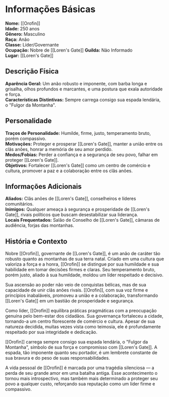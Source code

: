 # Informações Básicas
**Nome:** [[Orofin]]  
**Idade:** 250 anos  
**Gênero:** Masculino  
**Raça:** Anão  
**Classe:** Líder/Governante  
**Ocupação:** Nobre de [[Loren's Gate]]
**Guilda:** Não Informado  
**Lugar:** [[Loren's Gate]]

## Descrição Física
**Aparência Geral:** Um anão robusto e imponente, com barba longa e grisalha, olhos profundos e marcantes, e uma postura que exala autoridade e força.  
**Características Distintivas:** Sempre carrega consigo sua espada lendária, o "Fulgor da Montanha".

## Personalidade
**Traços de Personalidade:** Humilde, firme, justo, temperamento bruto, porém compassivo.  
**Motivações:** Proteger e prosperar [[Loren's Gate]], manter a união entre os clãs anões, honrar a memória de seu amor perdido.  
**Medos/Fobias:** Perder a confiança e a segurança de seu povo, falhar em proteger [[Loren's Gate]].  
**Objetivos:** Fortalecer [[Loren's Gate]] como um centro de comércio e cultura, promover a paz e a colaboração entre os clãs anões.

## Informações Adicionais
**Aliados:** Clãs anões de [[Loren's Gate]], conselheiros e líderes comunitários.  
**Inimigos:** Qualquer ameaça à segurança e prosperidade de [[Loren's Gate]], rivais políticos que buscam desestabilizar sua liderança.  
**Locais Frequentados:** Salão de Conselho de [[Loren's Gate]], câmaras de audiência, forjas das montanhas.

## História e Contexto
Nobre [[Orofin]], governante de [[Loren's Gate]], é um anão de caráter tão robusto quanto as montanhas de sua terra natal. Criado em uma cultura que valoriza a força e a honra, [[Orofin]] se distingue por sua humildade e sua habilidade em tomar decisões firmes e claras. Seu temperamento bruto, porém justo, aliado à sua humildade, moldou um líder respeitado e decisivo.

Sua ascensão ao poder não veio de conquistas bélicas, mas de sua capacidade de unir clãs anões rivais. [[Orofin]], com sua voz firme e princípios inabaláveis, promoveu a união e a colaboração, transformando [[Loren's Gate]] em um bastião de prosperidade e segurança.

Como líder, [[Orofin]] equilibra práticas pragmáticas com a preocupação genuína pelo bem-estar dos cidadãos. Sua governança fortaleceu a cidade, tornando-a um centro florescente de comércio e cultura. Apesar de sua natureza decidida, muitas vezes vista como teimosia, ele é profundamente respeitado por sua integridade e dedicação.

[[Orofin]] carrega sempre consigo sua espada lendária, o "Fulgor da Montanha", símbolo de sua força e compromisso com [[Loren's Gate]]. A espada, tão imponente quanto seu portador, é um lembrete constante de sua bravura e do peso de suas responsabilidades.

A vida pessoal de [[Orofin]] é marcada por uma tragédia silenciosa — a perda de seu grande amor em uma batalha antiga. Esse acontecimento o tornou mais introspectivo, mas também mais determinado a proteger seu povo a qualquer custo, reforçando sua reputação como um líder firme e compassivo.
